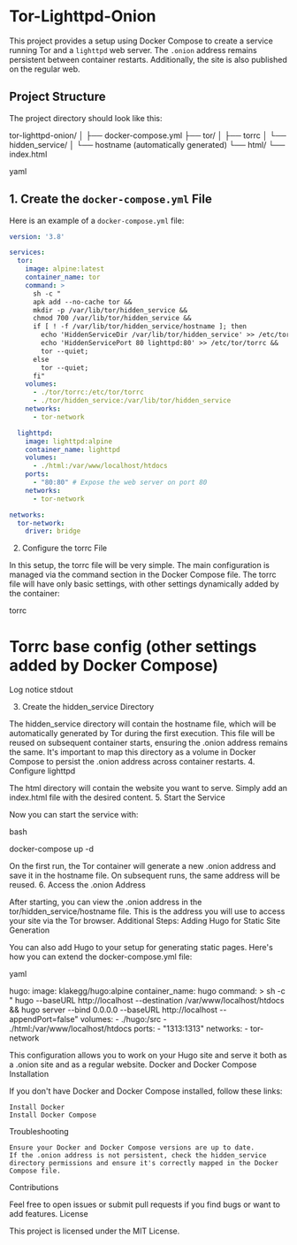 # Tor-Lighttpd-Onion
This project provides a setup using Docker Compose to create a service running Tor and a `lighttpd` web server. The `.onion` address remains persistent between container restarts. Additionally, the site is also published on the regular web.

## Project Structure

The project directory should look like this:

tor-lighttpd-onion/
│
├── docker-compose.yml
├── tor/
│ ├── torrc
│ └── hidden_service/
│ └── hostname (automatically generated)
└── html/
└── index.html

yaml


## 1. Create the `docker-compose.yml` File

Here is an example of a `docker-compose.yml` file:

```yaml
version: '3.8'

services:
  tor:
    image: alpine:latest
    container_name: tor
    command: >
      sh -c "
      apk add --no-cache tor && 
      mkdir -p /var/lib/tor/hidden_service && 
      chmod 700 /var/lib/tor/hidden_service && 
      if [ ! -f /var/lib/tor/hidden_service/hostname ]; then
        echo 'HiddenServiceDir /var/lib/tor/hidden_service' >> /etc/tor/torrc &&
        echo 'HiddenServicePort 80 lighttpd:80' >> /etc/tor/torrc &&
        tor --quiet;
      else
        tor --quiet;
      fi"
    volumes:
      - ./tor/torrc:/etc/tor/torrc
      - ./tor/hidden_service:/var/lib/tor/hidden_service
    networks:
      - tor-network

  lighttpd:
    image: lighttpd:alpine
    container_name: lighttpd
    volumes:
      - ./html:/var/www/localhost/htdocs
    ports:
      - "80:80" # Expose the web server on port 80
    networks:
      - tor-network

networks:
  tor-network:
    driver: bridge
```

2. Configure the torrc File

In this setup, the torrc file will be very simple. The main configuration is managed via the command section in the Docker Compose file. The torrc file will have only basic settings, with other settings dynamically added by the container:

torrc

# Torrc base config (other settings added by Docker Compose)
Log notice stdout

3. Create the hidden_service Directory

The hidden_service directory will contain the hostname file, which will be automatically generated by Tor during the first execution. This file will be reused on subsequent container starts, ensuring the .onion address remains the same. It's important to map this directory as a volume in Docker Compose to persist the .onion address across container restarts.
4. Configure lighttpd

The html directory will contain the website you want to serve. Simply add an index.html file with the desired content.
5. Start the Service

Now you can start the service with:

bash

docker-compose up -d

On the first run, the Tor container will generate a new .onion address and save it in the hostname file. On subsequent runs, the same address will be reused.
6. Access the .onion Address

After starting, you can view the .onion address in the tor/hidden_service/hostname file. This is the address you will use to access your site via the Tor browser.
Additional Steps: Adding Hugo for Static Site Generation

You can also add Hugo to your setup for generating static pages. Here's how you can extend the docker-compose.yml file:

yaml

  hugo:
    image: klakegg/hugo:alpine
    container_name: hugo
    command: >
      sh -c "
      hugo --baseURL http://localhost --destination /var/www/localhost/htdocs && 
      hugo server --bind 0.0.0.0 --baseURL http://localhost --appendPort=false"
    volumes:
      - ./hugo:/src
      - ./html:/var/www/localhost/htdocs
    ports:
      - "1313:1313"
    networks:
      - tor-network

This configuration allows you to work on your Hugo site and serve it both as a .onion site and as a regular website.
Docker and Docker Compose Installation

If you don't have Docker and Docker Compose installed, follow these links:

    Install Docker
    Install Docker Compose

Troubleshooting

    Ensure your Docker and Docker Compose versions are up to date.
    If the .onion address is not persistent, check the hidden_service directory permissions and ensure it's correctly mapped in the Docker Compose file.

Contributions

Feel free to open issues or submit pull requests if you find bugs or want to add features.
License

This project is licensed under the MIT License.
